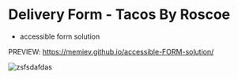 # Delivery Form - Tacos By Roscoe 

 - accessible form solution
 
PREVIEW: https://memiev.github.io/accessible-FORM-solution/

![zsfsdafdas](https://user-images.githubusercontent.com/60774707/118362583-ae5e3c80-b598-11eb-8668-c6b177286019.jpg)
